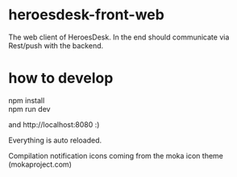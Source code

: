# heroesdesk-front-web
The web client of HeroesDesk. In the end should communicate via Rest/push with the backend.

# how to develop
npm install  
npm run dev

and http://localhost:8080 :)

Everything is auto reloaded.

Compilation notification icons coming from the moka icon theme (mokaproject.com)

